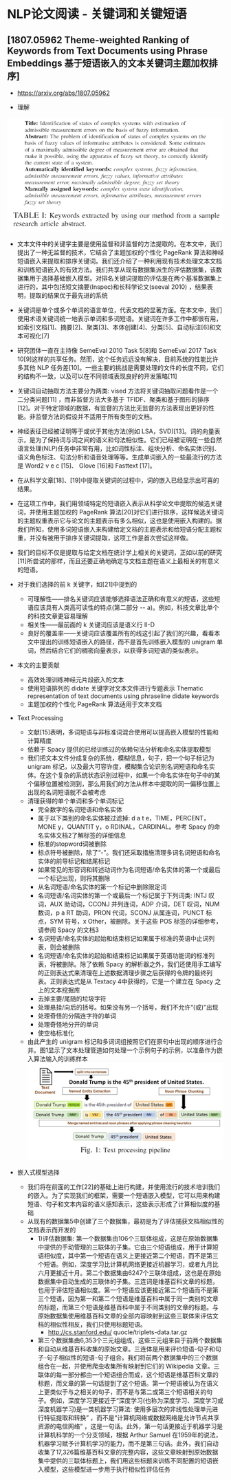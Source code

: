 # NLP论文阅读 - 关键词和关键短语



## [1807.05962 Theme-weighted Ranking of Keywords from Text Documents using Phrase Embeddings 基于短语嵌入的文本关键词主题加权排序]
- https://arxiv.org/abs/1807.05962

- 理解 

![](source/images/120412202026121811.png)
- 文本文件中的关键字主要是使用监督和非监督的方法提取的。在本文中，我们提出了一种无监督的技术，它结合了主题加权的个性化 PageRank 算法和神经短语嵌入来提取和排序关键词。我们还介绍了一种利用现有技术处理文本文档和训练短语嵌入的有效方法。我们共享从现有数据集派生的评估数据集，该数据集用于选择基础嵌入模型。对排名关键词提取的评估是在两个基准数据集上进行的，其中包括短文摘要(Inspec)和长科学论文(seeval 2010) ，结果表明，提取的结果优于最先进的系统
- 关键词是单个或多个单词的语言单位，代表文档的显著方面。在本文中，我们使用术语关键词统一地表示单词和多词短语。关键词在许多工作中都很有用，如索引文档[1]、摘要[2]、聚类[3]、本体创建[4]、分类[5]、自动标注[6]和文本可视化[7]
- 研究团体一直在主持像 SemeEval 2010 Task 5[8]和 SemeEval 2017 Task 10[9]这样的共享任务。然而，这个任务远远没有解决，目前系统的性能比许多其他 NLP 任务差[10]。一些主要的挑战是需要处理的文件的长度不同，它们的结构不一致，以及可以在不同领域表现良好的开发策略[11]
- 关键词自动抽取方法主要分为两类: vised 方法将关键词抽取问题看作是一个二分类问题[11] ，而非监督方法大多基于 TFIDF、聚类和基于图形的排序[12]。对于特定领域的数据，有监督的方法比无监督的方法表现出更好的性能。非监督方法的假设并不适用于所有类型的文档。
- 神经表征已经被证明等于或优于其他方法(例如 LSA，SVD)[13]。词的向量表示，是为了保持词与词之间的语义和句法相似性。它们已经被证明在一些自然语言处理(NLP)任务中非常有用，比如词性标注、组块分析、命名实体识别、语义角色标注、句法分析和语音处理等等。生成单词嵌入的一些最流行的方法是 Word2 v e c [15]、 Glove [16]和 Fasttext [17]。
- 在从科学文章[18]、[19]中提取关键词的过程中，词的嵌入已经显示出可喜的结果。
- 在这项工作中，我们用领域特定的短语嵌入表示从科学论文中提取的候选关键词，并使用主题加权的 PageRank 算法[20]对它们进行排序，这样候选关键词的主题权重表示它与论文的主题表示有多么相似，这也是使用嵌入构建的。据我们所知，使用多词短语嵌入来构建给定文档的主题表示和给短语分配主题权重，并没有被用于排序关键词提取，这项工作是首次尝试这样做。
- 我们的目标不仅是提取与给定文档在统计学上相关的关键词，正如以前的研究[11]所尝试的那样，而且还要正确地确定与文档主题在语义上最相关的有意义的短语。

- 对于我们选择的前 k 关键字，如[21]中提到的
  - 可理解性——排名关键词应该能够选择语法正确和有意义的短语，这些短语应该具有人类高可读性的特点(第二部分 -- a)。例如，科技文章比单个的科技文章更容易理解
  - 相关性——最前面的 k 关键词应该是语义行 II-D
  - 良好的覆盖率——关键词应该覆盖所有的线这引起了我们的兴趣，看看本文中提出的训练短语嵌入的路径，而不是首先训练嵌入模型的 unigram 单词，然后结合它们的稠密向量表示，以获得多词短语的类似表示。

- 本文的主要贡献
  - 高效处理训练神经元片段嵌入的文本
  - 使用短语排列的 didate 关键字对文本文件进行专题表示  Thematic representation of text documents using phraseline didate keywords
  - 主题加权的个性化 PageRank 算法适用于文本文档

- Text Processing
  - 文献[15]表明，多词短语与非标准词混合使用可以提高嵌入模型的性能和计算精度
  - 依赖于 Spacy 提供的已经训练过的依赖句法分析和命名实体提取模型
  - 我们把文本文件分成复杂的系统，模糊信息，句子，把一个句子标记为 unigram 标记，以及最大可容许度，模糊集合论识别名词短语和命名实体。在这个复杂的系统状态识别过程中，如果一个命名实体在句子中的某个偏移位置被检测到，那么用我们的方法从样本中提取的同一偏移位置上出现的名词短语就不会被考虑
  - 清理获得的单个单词和多个单词标记
    - 完全数字的名词短语和命名实体
    - 属于以下类别的命名实体被过滤掉: d a t e，TIME，PERCENT，MONE y，QUANTIT y，o RDINAL，CARDINAL。参考 Spacy 的命名实体文档2了解标签的详细信息
    - 标准的stopword词被删除
    - 标点符号被删除，除了“-”。我们还采取措施清理多词名词短语和命名实体的前导标记和结尾标记
    - 如果常见的形容词和转述动词作为名词短语/命名实体的第一个或最后一个标记出现，则将其删除
    - 从名词短语/命名实体的第一个标记中删除限定词
    - 名词短语/名词实体的第一个或最后一个标记属于下列词类: INTJ 叹词，AUX 助动词，CCONJ 并列连词，ADP 介词，DET 叹词，NUM 数词，p a RT 助词，PRON 代词，SCONJ 从属连词，PUNCT 标点，SYM 符号，x Other，被删除。关于这些 POS 标签的详细参考，请参阅 Spacy 的文档3
    - 名词短语/命名实体的起始和结束标记如果属于标准的英语中止词列表，则会被删除
    - 名词短语/命名实体的起始和结束标记如果属于英语功能词的标准列表，将被删除。除了依赖 Spacy 的解析器之外，我们还使用手工编写的正则表达式来清理在上述数据清理步骤之后获得的令牌的最终列表。正则表达式是从 Textacy 4中获得的，它是一个建立在 Spacy 之上的文本挖掘库
    - 去掉主要/尾随的垃圾字符
    - 处理悬挂/向后的括号。如果没有另一个括号，我们不允许“(或)”出现
    - 处理奇怪的分隔连字符的单词
    - 处理奇怪地分开的单词
    - 使空格标准化
  - 由此产生的 unigram 标记和多词词组按照它们在原句中出现的顺序进行合并。图1显示了文本处理管道如何处理一个示例句子的示例，以准备作为嵌入算法输入的训练样本
![](source/images/015201202026012011.png)

- 嵌入式模型选择
  - 我们将在前面的工作[22]的基础上进行构建，并使用流行的技术培训我们的嵌入。为了实现我们的框架，需要一个短语嵌入模型，它可以用来构建短语、句子和文本内容的语义感知表示，这些表示形成了计算相似度的基础
  - 从现有的数据集5中创建了三个数据集，最初是为了评估捕获文档相似性的文档表示而开发的
    - 1)评估数据集: 第一个数据集由106个三联体组成，这是在原始数据集中提供的手动管理的三联体的子集。它由三个短语组成，用于计算短语相似度，其中第一个短语在语义上更接近第二个短语，而不是第三个短语。例如，深度学习比计算机网络更接近机器学习，或者九月比六月更接近十月。第二个数据集由6247个三联体组成，这也是在原始数据集中自动生成的三联体的子集。三连词是维基百科文章的标题，也用于评估短语相似度。第一个短语应该更接近第二个短语而不是第三个短语，因为第一和第二个短语是维基百科中属于同一类别的文章的标题，而第三个短语是维基百科中属于不同类别的文章的标题。与原始数据集使用维基百科文章的全部内容映射到这些三联体来评估文档的相似性相反，我们只使用标题短语。
      - http://cs.stanford.edu/ quocle/triplets-data.tar.gz
    - 第三个数据集由6,353个三元组组成，这些三元组来自于前两个数据集和自动从维基百科收集的原始文章。三连体是用来评价短语-句子和句子-句子相似性的短语-句子组合。我们将前两个数据集中的三个数据组合在一起，并使用爬虫收集所有映射到它们的 Wikipedia 文章。三联体的每一部分都由一个短语组合而成，这个短语是维基百科文章的标题，而文章的第一句话提到了这个短语。第一个短语被认为在语义上更类似于与之相关的句子，而不是与第二或第三个短语相关的句子。例如，深度学习更接近于“深度学习(也称为深度学习、深度学习或深度机器学习)是一类机器学习算法: 使用多层次的非线性处理单元进行特征提取和转换” ，而不是“计算机网络或数据网络是允许节点共享资源的电信网络” ，这是一句话。此外，第一句话更接近于机器学习是计算机科学的一个分支领域，根据 Arthur Samuel 在1959年的说法，机器学习赋予计算机学习的能力，而不是第三句话。此外，我们自动收集了17,326篇维基百科文章的完整内容，这些文章映射到原始数据集中提供的三联体标题上，我们用这些标题来训练不同配置的短语嵌入模型，这些模型进一步用于执行相似性评估任务

